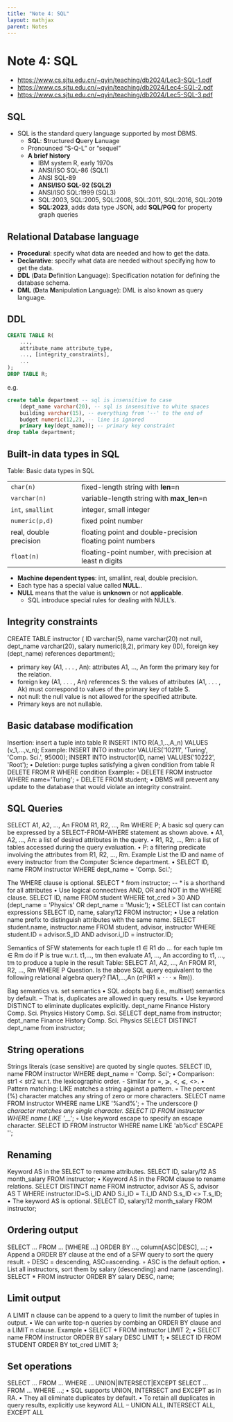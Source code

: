 ```yaml
---
title: "Note 4: SQL"
layout: mathjax
parent: Notes
---
```


# Note 4: SQL

- <https://www.cs.sjtu.edu.cn/~qyin/teaching/db2024/Lec3-SQL-1.pdf>
- <https://www.cs.sjtu.edu.cn/~qyin/teaching/db2024/Lec4-SQL-2.pdf>
- <https://www.cs.sjtu.edu.cn/~qyin/teaching/db2024/Lec5-SQL-3.pdf>

## SQL

- SQL is the standard query language supported by most DBMS.
	- **SQL**: **S**tructured **Q**uery **L**anuage
	- Pronounced “S-Q-L” or “sequel”
	- **A brief history**
		- IBM system R, early 1970s
		- ANSI/ISO SQL-86 (SQL1)
		- ANSI SQL-89
		- **ANSI/ISO SQL-92 (SQL2)**
		- ANSI/ISO SQL:1999 (SQL3)
		- SQL:2003, SQL:2005, SQL:2008, SQL:2011, SQL:2016, SQL:2019
		- **SQL:2023**, adds data type JSON, add **SQL/PGQ** for property graph queries

## Relational Database language

- **Procedural**: specify what data are needed and how to get the data.
- **Declarative**: specify what data are needed without specifying how to get the data.
- **DDL** (**D**ata **D**efinition **L**anguage): Specification notation for defining the database schema.
- **DML** (**D**ata **M**anipulation **L**anguage): DML is also known as query language.

## DDL

```sql
CREATE TABLE R(
	...,
	attribute_name attribute_type,
	..., [integrity_constraints],
	...
);
DROP TABLE R;
```

e.g.

```sql
create table department -- sql is insensitive to case
	(dept_name varchar(20), -- sql is insensitive to white spaces
	building varchar(15), -- everything from '--' to the end of
	budget numeric(12,2), -- line is ignored
	primary key(dept_name)); -- primary key constraint
drop table department;
```

## Built-in data types in SQL

Table: Basic data types in SQL

|                        |                                                                   |
| ---------------------- | ----------------------------------------------------------------- |
| `char(n)`              | fixed-length string with **len**=n                                |
| `varchar(n)`           | variable-length string with **max_len**=n                         |
| `int`, `smallint`      | integer, small integer                                            |
| `numeric(p,d)`         | fixed point number<br>                                            |
| real, double precision | floating point and double-precision<br>floating point numbers<br> |
| `float(n)`             | floating-point number, with precision at least n digits           |

- **Machine dependent types**: int, smallint, real, double precision.
- Each type has a special value called **NULL**..
- **NULL** means that the value is **unknown** or not **applicable**.
	- SQL introduce special rules for dealing with NULL’s.

## Integrity constraints

CREATE TABLE instructor ( ID varchar(5), name varchar(20) not null, dept_name varchar(20), salary numeric(8,2), primary key (ID), foreign key (dept_name) references department);

- primary key (A1, . . . , An): attributes A1, …, An form the primary key for the relation.
- foreign key (A1, . . . , An) references S: the values of attributes (A1, . . . , Ak) must correspond to values of the primary key of table S.
- not null: the null value is not allowed for the specified attribute.
- Primary keys are not nullable.

## Basic database modification

Insertion: insert a tuple into table R INSERT INTO R(A_1,..,A_n) VALUES (v_1,...,v_n); Example: INSERT INTO instructor VALUES('10211', 'Turing', 'Comp. Sci.', 95000); INSERT INTO instructor(ID, name) VALUES('10222', 'Root'); • Deletion: purge tuples satisfying a given condition from table R DELETE FROM R WHERE condition Example: ◦ DELETE FROM instructor WHERE name='Turing'; ◦ DELETE FROM student; • DBMS will prevent any update to the database that would violate an integrity constraint.

## SQL Queries

SELECT A1, A2, …, An FROM R1, R2, …, Rm WHERE P; A basic sql query can be expressed by a SELECT-FROM-WHERE statement as shown above. • A1, A2, …, An: a list of desired attributes in the query. • R1, R2, …, Rm: a list of tables accessed during the query evaluation. • P: a filtering predicate involving the attributes from R1, R2, …, Rm. Example List the ID and name of every instructor from the Computer Science department. • SELECT ID, name FROM instructor WHERE dept_name = 'Comp. Sci.';

The WHERE clause is optional. SELECT * from instructor; -- * is a shorthand for all attributes • Use logical connectives AND, OR and NOT in the WHERE clause. SELECT ID, name FROM student WHERE tot_cred > 30 AND (dept_name = 'Physics' OR dept_name = 'Music'); • SELECT list can contain expressions SELECT ID, name, salary/12 FROM instructor; • Use a relation name prefix to distinguish attributes with the same name. SELECT student.name, instructor.name FROM student, advisor, instructor WHERE student.ID = advisor.S_ID AND advisor.i_ID = instructor.ID;

Semantics of SFW statements for each tuple t1 ∈ R1 do … for each tuple tm ∈ Rm do if P is true w.r.t. t1,…, tm then evaluate A1, …, An according to t1, …, tm to produce a tuple in the result Table: SELECT A1, A2, …, An FROM R1, R2, …, Rm WHERE P Question. Is the above SQL query equivalent to the following relational algebra query? ΠA1,...,An (σP(R1 × · · · × Rm)).

Bag semantics vs. set semantics • SQL adopts bag (i.e., multiset) semantics by default. – That is, duplicates are allowed in query results. • Use keyword DISTINCT to eliminate duplicates explicitly. dept_name Finance History Comp. Sci. Physics History Comp. Sci. SELECT dept_name from instructor; dept_name Finance History Comp. Sci. Physics SELECT DISTINCT dept_name from instructor;

## String operations

Strings literals (case sensitive) are quoted by single quotes. SELECT ID, name FROM instructor WHERE dept_name = 'Comp. Sci'; • Comparison: str1 < str2 w.r.t. the lexicographic order. - Similar for =, ⩾, <, ⩽, <>. • Pattern matching: LIKE matches a string against a pattern. ◦ The percent (%) character matches any string of zero or more characters. SELECT name FROM instructor WHERE name LIKE '%and%'; ◦ The underscore (_) character matches any single character. SELECT ID FROM instructor WHERE name LIKE '___'; ◦ Use keyword escape to specify an escape character. SELECT ID FROM instructor WHERE name LIKE 'ab\%cd' ESCAPE '\';

## Renaming

Keyword AS in the SELECT to rename attributes. SELECT ID, salary/12 AS month_salary FROM instructor; • Keyword AS in the FROM clause to rename relations. SELECT DISTINCT name FROM instructor, advisor AS S, advisor AS T WHERE instructor.ID=S.i_ID AND S.i_ID = T.i_ID AND S.s_ID <> T.s_ID; • The keyword AS is optional. SELECT ID, salary/12 month_salary FROM instructor;

## Ordering output

SELECT ... FROM ... [WHERE ...] ORDER BY ..., column[ASC|DESC], ...; • Append a ORDER BY clause at the end of a SFW query to sort the query result. ◦ DESC = descending, ASC=ascending. ◦ ASC is the default option. • List all instructors, sort them by salary (descending) and name (ascending). SELECT * FROM instructor ORDER BY salary DESC, name;

## Limit output

A LIMIT n clause can be append to a query to limit the number of tuples in output. • We can write top-n queries by combing an ORDER BY clause and a LIMIT n clause. Example • SELECT * FROM instructor LIMIT 2; • SELECT name FROM instructor ORDER BY salary DESC LIMIT 1; • SELECT ID FROM STUDENT ORDER BY tot_cred LIMIT 3;

## Set operations

SELECT ... FROM ... WHERE ... UNION|INTERSECT|EXCEPT SELECT ... FROM ... WHERE ...; • SQL supports UNION, INTERSECT and EXCEPT as in RA. • They all eliminate duplicates by default. • To retain all duplicates in query results, explicitly use keyword ALL – UNION ALL, INTERSECT ALL, EXCEPT ALL